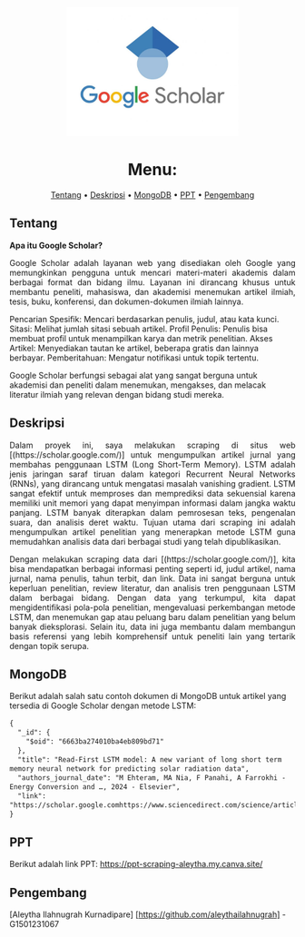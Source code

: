 <p align="center" width="80%">
    <img width="60%" src="https://github.com/aleythailahnugrah/ProjectScraping/blob/main/Logo.jpg">
</p>

<div align="center">

# Menu:

</p>

[Tentang](#Tentang)
•
[Deskripsi](#Deskripsi)
•
[MongoDB](#MongoDB)
•
[PPT](#PPT)
•
[Pengembang](#Pengembang)

</div>

## Tentang  

**Apa itu Google Scholar?**

<p align="justify">
Google Scholar adalah layanan web yang disediakan oleh Google yang memungkinkan pengguna untuk mencari materi-materi akademis dalam berbagai format dan bidang ilmu. Layanan ini dirancang khusus untuk membantu peneliti, mahasiswa, dan akademisi menemukan artikel ilmiah, tesis, buku, konferensi, dan dokumen-dokumen ilmiah lainnya. 

Pencarian Spesifik: Mencari berdasarkan penulis, judul, atau kata kunci.
Sitasi: Melihat jumlah sitasi sebuah artikel.
Profil Penulis: Penulis bisa membuat profil untuk menampilkan karya dan metrik penelitian.
Akses Artikel: Menyediakan tautan ke artikel, beberapa gratis dan lainnya berbayar.
Pemberitahuan: Mengatur notifikasi untuk topik tertentu.

Google Scholar berfungsi sebagai alat yang sangat berguna untuk akademisi dan peneliti dalam menemukan, mengakses, dan melacak literatur ilmiah yang relevan dengan bidang studi mereka.
</p>

## Deskripsi

<p align="justify">
Dalam proyek ini, saya melakukan scraping di situs web [(https://scholar.google.com/)] untuk mengumpulkan artikel jurnal yang membahas penggunaan LSTM (Long Short-Term Memory). LSTM adalah jenis jaringan saraf tiruan dalam kategori Recurrent Neural Networks (RNNs), yang dirancang untuk mengatasi masalah vanishing gradient. LSTM sangat efektif untuk memproses dan memprediksi data sekuensial karena memiliki unit memori yang dapat menyimpan informasi dalam jangka waktu panjang. LSTM banyak diterapkan dalam pemrosesan teks, pengenalan suara, dan analisis deret waktu. Tujuan utama dari scraping ini adalah mengumpulkan artikel penelitian yang menerapkan metode LSTM guna memudahkan analisis data dari berbagai studi yang telah dipublikasikan.
</p>

<p align="justify">
Dengan melakukan scraping data dari [(https://scholar.google.com/)], kita bisa mendapatkan berbagai informasi penting seperti id, judul artikel, nama jurnal, nama penulis, tahun terbit, dan link. Data ini sangat berguna untuk keperluan penelitian, review literatur, dan analisis tren penggunaan LSTM dalam berbagai bidang. Dengan data yang terkumpul, kita dapat mengidentifikasi pola-pola penelitian, mengevaluasi perkembangan metode LSTM, dan menemukan gap atau peluang baru dalam penelitian yang belum banyak dieksplorasi. Selain itu, data ini juga membantu dalam membangun basis referensi yang lebih komprehensif untuk peneliti lain yang tertarik dengan topik serupa.
</p>
</div>

## MongoDB

Berikut adalah salah satu contoh dokumen di MongoDB untuk artikel yang tersedia di Google Scholar dengan metode LSTM:
```mongodb
{
  "_id": {
    "$oid": "6663ba274010ba4eb809bd71"
  },
  "title": "Read-First LSTM model: A new variant of long short term memory neural network for predicting solar radiation data",
  "authors_journal_date": "M Ehteram, MA Nia, F Panahi, A Farrokhi - Energy Conversion and …, 2024 - Elsevier",
  "link": "https://scholar.google.comhttps://www.sciencedirect.com/science/article/pii/S0196890424002085"
}
```

## PPT
Berikut adalah link PPT:
https://ppt-scraping-aleytha.my.canva.site/
## Pengembang
[Aleytha Ilahnugrah Kurnadipare] [https://github.com/aleythailahnugrah] - G1501231067
